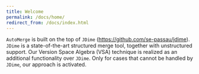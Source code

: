 ```yaml
---
title: Welcome
permalink: /docs/home/
redirect_from: /docs/index.html
---
```


`AutoMerge` is built on the top of `JDime` (<https://github.com/se-passau/jdime>).
`JDime` is a state-of-the-art structured merge tool, together with unstructured support.
Our Version Space Algebra (VSA) technique is realized as an additional functionality over `JDime`. 
Only for cases that cannot be handled by `JDime`, our approach is activated.